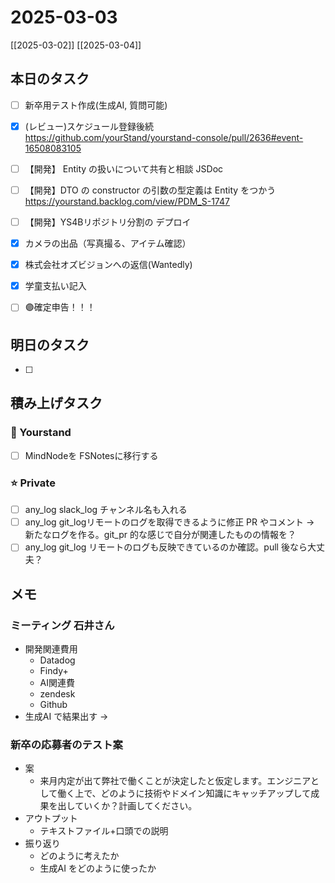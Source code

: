 # 2025-03-03

[[2025-03-02]] [[2025-03-04]]

## 本日のタスク

- [ ] 新卒用テスト作成(生成AI, 質問可能)
- [x] (レビュー)スケジュール登録後続 https://github.com/yourStand/yourstand-console/pull/2636#event-16508083105

- [ ] 【開発】 Entity の扱いについて共有と相談 JSDoc
- [ ] 【開発】DTO の constructor の引数の型定義は Entity をつかう https://yourstand.backlog.com/view/PDM_S-1747
- [ ] 【開発】YS4Bリポジトリ分割の デプロイ

- [x] カメラの出品（写真撮る、アイテム確認）
- [x] 株式会社オズビジョンへの返信(Wantedly)
- [x] 学童支払い記入
- [ ] 🟣確定申告！！！

## 明日のタスク

- [ ] 

## 積み上げタスク

### 🔵 Yourstand

- [ ] MindNodeを FSNotesに移行する

### ⭐️ Private

- [ ] any_log slack_log チャンネル名も入れる
- [ ] any_log git_logリモートのログを取得できるように修正 PR やコメント -> 新たなログを作る。git_pr 的な感じで自分が関連したものの情報を？
- [ ] any_log git_log リモートのログも反映できているのか確認。pull 後なら大丈夫？

## メモ

### ミーティング 石井さん

- 開発関連費用
	- Datadog 
	- Findy+
	- AI関連費
	- zendesk
	- Github 
- 生成AI で結果出す -> 

### 新卒の応募者のテスト案

- 案
	- 来月内定が出て弊社で働くことが決定したと仮定します。エンジニアとして働く上で、どのように技術やドメイン知識にキャッチアップして成果を出していくか？計画してください。
- アウトプット
	- テキストファイル+口頭での説明
- 振り返り
	- どのように考えたか
	- 生成AI をどのように使ったか
